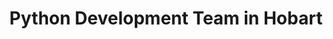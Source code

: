 ---
title: Python Development Team in Hobart
permalink: /landings/locations/hobart/developer/python
technology: Python
location: Hobart
---